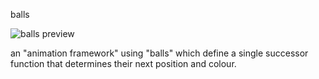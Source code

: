 balls

![balls preview](https://raw.githubusercontent.com/plaaosert/balls/main/balls_monocol.gif)

an "animation framework" using "balls" which define a single successor function that determines their next position and colour.
